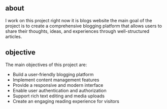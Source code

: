## about 
I work on this project right now it is blogs website the main goal of the project is to create a comprehensive blogging platform that allows users to share their thoughts, ideas, and experiences through well-structured articles.

## objective
The main objectives of this project are:
- Build a user-friendly blogging platform
- Implement content management features
- Provide a responsive and modern interface
- Enable user authentication and authorization
- Support rich text editing and media uploads
- Create an engaging reading experience for visitors